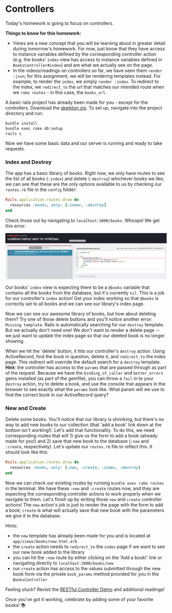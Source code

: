 # Controllers

Today's homework is going to focus on controllers.

**Things to know for this homework:**

- Views are a new concept that you will be learning about in greater
detail during tomorrow's homework. For now, just know that they have
access to instance variables defined by the corresponding controller
action (e.g. the books' `index` view has access to instance variables
defined in `BooksController#index`) and are what we actually see on the
page.
- In the videos/readings on controllers so far, we have seen them `render
:json`; for this assignment, we will be rendering templates instead. For
example, to render the `index`, we simply `render :index`. To redirect
to the index, we `redirect_to` the url that matches our intended route
when we `rake routes` - in this case, the `books_url`.

A basic rails project has already been made for you - except for the
controllers. Download the [skeleton zip][skeleton]. To set up, navigate
into the project directory and run:

```
bundle install
bundle exec rake db:setup
rails s
```
Now we have some basic data and our server is running and ready to take requests.

### Index and Destroy

The app has a basic library of books. Right now, we only have routes to
see the list of all books (`:index`) and delete (`:destroy`) whichever
books we like; we can see that these are the only options available to
us by checking our `routes.rb` file in the `config` folder:

```ruby
Rails.application.routes.draw do
  resources :books, only: [:index, :destroy]
end
```

Check those out by navigating to `localhost:3000/books`. Whoops! We get this error:

![image of index error](index_error.png)

Our books' `index` view is expecting there to be a `@books` variable
that contains all the books from the database, but it's currently `nil`.
This is a job for our controller's `index` action! Get your index
working so that `@books` is correctly set to all books and we can see
our library's index page.

Now we can see our awesome library of books, but how about deleting
them? Try one of those delete buttons and you'll notice another error:
`Missing template`. Rails is automatically searching for our `destroy`
template. But we actually don't need one! We don't want to render a
delete page -- we just want to update the index page so that our deleted
book is no longer showing.

When we hit the 'delete' button, it hits our controller's `destroy`
action. Using ActiveRecord, find the book in question, delete it, and
`redirect_to` the index page. This redirect will override the default
search for a `destroy` template. **Hint:** the controller has access to
the `params` that are passed through as part of the request. Because we
have the `binding_of_caller` and `better_errors` gems installed (as part
of the gemfile), you can throw a `fail` in to your `destroy` action, try
to delete a book, and use the console that appears in the browser to see
exactly what the `params` look like. What param will we use to find the
correct book in our ActiveRecord query?

### New and Create

Delete some books. You'll notice that our library is shrinking, but
there's no way to add new books to our collection (that 'add a book'
link down at the bottom isn't working!). Let's add that functionality.
To do this, we need corresponding routes that will 1) give us the form
to add a book (already made for you!) and 2) save that new book to the
database (`:new` and `:create`, respectively). Let's update our
`routes.rb` file to reflect this. It should look like this:

```ruby
Rails.application.routes.draw do
  resources :books, only: [:new, :create, :index, :destroy]
end
```

Now we can check our existing routes by running `bundle exec rake
routes` in the terminal. We have these `:new` and `:create` routes now,
and they are expecting the corresponding controller actions to work
properly when we navigate to them. Let's finish up by writing those
`new` and `create` controller actions! The `new` action's job is just to
render the page with the form to add a book; `create` is what will
actually save that new book with the parameters we give it to the database.

Hints:
- the `new` template has already been made for you and is located at
`app/views/books/new.html.erb`
- the `create` action needs to `redirect_to` the `index` page if we want
to see our new book added to the library
- you can hit the `:new` route by either clicking on the 'Add a book!'
link or navigating directly to `localhost:3000/books/new`
- our `create` action has access to the values submitted through the new
book form via the private `book_params` method provided for you in the
`BooksController`

Feeling stuck? Revisit the [RESTful Controller Demo][restful-controller-demo]
and additional readings!

Once you've got it working, celebrate by adding some of your favorite books! :books:

[controlla-by-drake]: https://soundcloud.com/octobersveryown/drake-controlla
[skeleton]: skeleton.zip?raw=true
[restful-controller-demo]: https://vimeo.com/168505535
